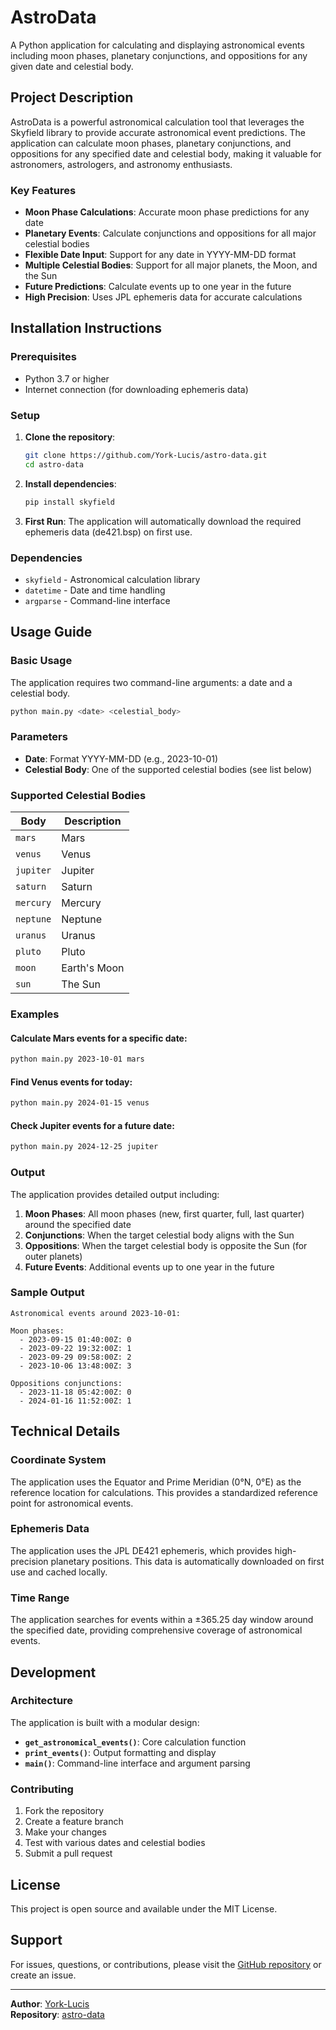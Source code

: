 # AstroData

A Python application for calculating and displaying astronomical events including moon phases, planetary conjunctions, and oppositions for any given date and celestial body.

## Project Description

AstroData is a powerful astronomical calculation tool that leverages the Skyfield library to provide accurate astronomical event predictions. The application can calculate moon phases, planetary conjunctions, and oppositions for any specified date and celestial body, making it valuable for astronomers, astrologers, and astronomy enthusiasts.

### Key Features

- **Moon Phase Calculations**: Accurate moon phase predictions for any date
- **Planetary Events**: Calculate conjunctions and oppositions for all major celestial bodies
- **Flexible Date Input**: Support for any date in YYYY-MM-DD format
- **Multiple Celestial Bodies**: Support for all major planets, the Moon, and the Sun
- **Future Predictions**: Calculate events up to one year in the future
- **High Precision**: Uses JPL ephemeris data for accurate calculations

## Installation Instructions

### Prerequisites

- Python 3.7 or higher
- Internet connection (for downloading ephemeris data)

### Setup

1. **Clone the repository**:
   ```bash
   git clone https://github.com/York-Lucis/astro-data.git
   cd astro-data
   ```

2. **Install dependencies**:
   ```bash
   pip install skyfield
   ```

3. **First Run**: The application will automatically download the required ephemeris data (de421.bsp) on first use.

### Dependencies

- `skyfield` - Astronomical calculation library
- `datetime` - Date and time handling
- `argparse` - Command-line interface

## Usage Guide

### Basic Usage

The application requires two command-line arguments: a date and a celestial body.

```bash
python main.py <date> <celestial_body>
```

### Parameters

- **Date**: Format YYYY-MM-DD (e.g., 2023-10-01)
- **Celestial Body**: One of the supported celestial bodies (see list below)

### Supported Celestial Bodies

| Body | Description |
|------|-------------|
| `mars` | Mars |
| `venus` | Venus |
| `jupiter` | Jupiter |
| `saturn` | Saturn |
| `mercury` | Mercury |
| `neptune` | Neptune |
| `uranus` | Uranus |
| `pluto` | Pluto |
| `moon` | Earth's Moon |
| `sun` | The Sun |

### Examples

#### Calculate Mars events for a specific date:
```bash
python main.py 2023-10-01 mars
```

#### Find Venus events for today:
```bash
python main.py 2024-01-15 venus
```

#### Check Jupiter events for a future date:
```bash
python main.py 2024-12-25 jupiter
```

### Output

The application provides detailed output including:

1. **Moon Phases**: All moon phases (new, first quarter, full, last quarter) around the specified date
2. **Conjunctions**: When the target celestial body aligns with the Sun
3. **Oppositions**: When the target celestial body is opposite the Sun (for outer planets)
4. **Future Events**: Additional events up to one year in the future

### Sample Output

```
Astronomical events around 2023-10-01:

Moon phases:
  - 2023-09-15 01:40:00Z: 0
  - 2023-09-22 19:32:00Z: 1
  - 2023-09-29 09:58:00Z: 2
  - 2023-10-06 13:48:00Z: 3

Oppositions conjunctions:
  - 2023-11-18 05:42:00Z: 0
  - 2024-01-16 11:52:00Z: 1
```

## Technical Details

### Coordinate System

The application uses the Equator and Prime Meridian (0°N, 0°E) as the reference location for calculations. This provides a standardized reference point for astronomical events.

### Ephemeris Data

The application uses the JPL DE421 ephemeris, which provides high-precision planetary positions. This data is automatically downloaded on first use and cached locally.

### Time Range

The application searches for events within a ±365.25 day window around the specified date, providing comprehensive coverage of astronomical events.

## Development

### Architecture

The application is built with a modular design:

- **`get_astronomical_events()`**: Core calculation function
- **`print_events()`**: Output formatting and display
- **`main()`**: Command-line interface and argument parsing

### Contributing

1. Fork the repository
2. Create a feature branch
3. Make your changes
4. Test with various dates and celestial bodies
5. Submit a pull request

## License

This project is open source and available under the MIT License.

## Support

For issues, questions, or contributions, please visit the [GitHub repository](https://github.com/York-Lucis/astro-data) or create an issue.

---

**Author**: [York-Lucis](https://github.com/York-Lucis)  
**Repository**: [astro-data](https://github.com/York-Lucis/astro-data)